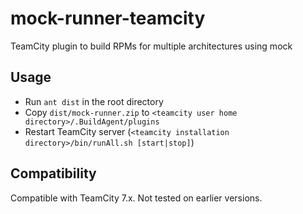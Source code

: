 mock-runner-teamcity
====================

TeamCity plugin to build RPMs for multiple architectures using mock

Usage
-----

* Run `ant dist` in the root directory
* Copy `dist/mock-runner.zip` to `<teamcity user home directory>/.BuildAgent/plugins`
* Restart TeamCity server (`<teamcity installation directory>/bin/runAll.sh [start|stop]`)

Compatibility
-------------

Compatible with TeamCity 7.x. Not tested on earlier versions.
